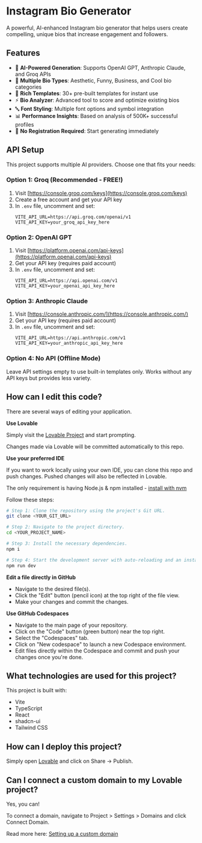 # Instagram Bio Generator

A powerful, AI-enhanced Instagram bio generator that helps users create compelling, unique bios that increase engagement and followers.

## Features

- 🤖 **AI-Powered Generation**: Supports OpenAI GPT, Anthropic Claude, and Groq APIs
- 📱 **Multiple Bio Types**: Aesthetic, Funny, Business, and Cool bio categories
- 🎨 **Rich Templates**: 30+ pre-built templates for instant use
- ⚡ **Bio Analyzer**: Advanced tool to score and optimize existing bios
- 🔤 **Font Styling**: Multiple font options and symbol integration
- 📊 **Performance Insights**: Based on analysis of 500K+ successful profiles
- 🚀 **No Registration Required**: Start generating immediately

## API Setup

This project supports multiple AI providers. Choose one that fits your needs:

### Option 1: Groq (Recommended - FREE!)
1. Visit [https://console.groq.com/keys](https://console.groq.com/keys)
2. Create a free account and get your API key
3. In `.env` file, uncomment and set:
   ```
   VITE_API_URL=https://api.groq.com/openai/v1
   VITE_API_KEY=your_groq_api_key_here
   ```

### Option 2: OpenAI GPT
1. Visit [https://platform.openai.com/api-keys](https://platform.openai.com/api-keys)
2. Get your API key (requires paid account)
3. In `.env` file, uncomment and set:
   ```
   VITE_API_URL=https://api.openai.com/v1
   VITE_API_KEY=your_openai_api_key_here
   ```

### Option 3: Anthropic Claude
1. Visit [https://console.anthropic.com/](https://console.anthropic.com/)
2. Get your API key (requires paid account)
3. In `.env` file, uncomment and set:
   ```
   VITE_API_URL=https://api.anthropic.com/v1
   VITE_API_KEY=your_anthropic_api_key_here
   ```

### Option 4: No API (Offline Mode)
Leave API settings empty to use built-in templates only. Works without any API keys but provides less variety.

## How can I edit this code?

There are several ways of editing your application.

**Use Lovable**

Simply visit the [Lovable Project](https://lovable.dev/projects/3c24a003-7558-441d-a87a-bafdc5ec8659) and start prompting.

Changes made via Lovable will be committed automatically to this repo.

**Use your preferred IDE**

If you want to work locally using your own IDE, you can clone this repo and push changes. Pushed changes will also be reflected in Lovable.

The only requirement is having Node.js & npm installed - [install with nvm](https://github.com/nvm-sh/nvm#installing-and-updating)

Follow these steps:

```sh
# Step 1: Clone the repository using the project's Git URL.
git clone <YOUR_GIT_URL>

# Step 2: Navigate to the project directory.
cd <YOUR_PROJECT_NAME>

# Step 3: Install the necessary dependencies.
npm i

# Step 4: Start the development server with auto-reloading and an instant preview.
npm run dev
```

**Edit a file directly in GitHub**

- Navigate to the desired file(s).
- Click the "Edit" button (pencil icon) at the top right of the file view.
- Make your changes and commit the changes.

**Use GitHub Codespaces**

- Navigate to the main page of your repository.
- Click on the "Code" button (green button) near the top right.
- Select the "Codespaces" tab.
- Click on "New codespace" to launch a new Codespace environment.
- Edit files directly within the Codespace and commit and push your changes once you're done.

## What technologies are used for this project?

This project is built with:

- Vite
- TypeScript
- React
- shadcn-ui
- Tailwind CSS

## How can I deploy this project?

Simply open [Lovable](https://lovable.dev/projects/3c24a003-7558-441d-a87a-bafdc5ec8659) and click on Share -> Publish.

## Can I connect a custom domain to my Lovable project?

Yes, you can!

To connect a domain, navigate to Project > Settings > Domains and click Connect Domain.

Read more here: [Setting up a custom domain](https://docs.lovable.dev/tips-tricks/custom-domain#step-by-step-guide)
